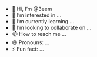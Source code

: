 - 👋 Hi, I’m @3eem
- 👀 I’m interested in ...
- 🌱 I’m currently learning ...
- 💞️ I’m looking to collaborate on ...
- 📫 How to reach me ...
- 😄 Pronouns: ...
- ⚡ Fun fact: ...

<!---
3eem/3eem is a ✨ special ✨ repository because its `README.md` (this file) appears on your GitHub profile.
You can click the Preview link to take a look at your changes.
--->
